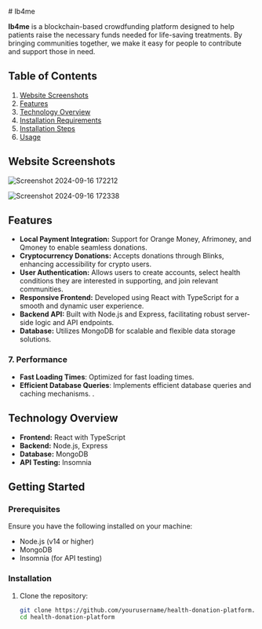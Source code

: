 
 # Ib4me

**Ib4me** is a blockchain-based crowdfunding platform designed to help patients raise the necessary funds needed for life-saving treatments. By bringing communities together, we make it easy for people to contribute and support those in need.

## Table of Contents

1. [Website Screenshots](#website-screenshots)
2. [Features](#features)
3. [Technology Overview](#technology-overview)
4. [Installation Requirements](#installation-requirements)
5. [Installation Steps](#installation-steps)
6. [Usage](#usage)

## Website Screenshots
![Screenshot 2024-09-16 172212](https://github.com/user-attachments/assets/b7a20d14-47dc-4ae1-846c-33e775fca0c9)


![Screenshot 2024-09-16 172338](https://github.com/user-attachments/assets/07c048fc-1923-4fce-949e-1897b1417d88)


## Features

- **Local Payment Integration:** Support for Orange Money, Afrimoney, and Qmoney to enable seamless donations.
- **Cryptocurrency Donations:** Accepts donations through Blinks, enhancing accessibility for crypto users.
- **User Authentication:** Allows users to create accounts, select health conditions they are interested in supporting, and join relevant communities.
- **Responsive Frontend:** Developed using React with TypeScript for a smooth and dynamic user experience.
- **Backend API:** Built with Node.js and Express, facilitating robust server-side logic and API endpoints.
- **Database:** Utilizes MongoDB for scalable and flexible data storage solutions.


### 7. Performance
- **Fast Loading Times**: Optimized for fast loading times.
- **Efficient Database Queries**: Implements efficient database queries and caching mechanisms.
.

  
## Technology Overview

- **Frontend:** React with TypeScript
- **Backend:** Node.js, Express
- **Database:** MongoDB
- **API Testing:** Insomnia

## Getting Started

### Prerequisites

Ensure you have the following installed on your machine:

- Node.js (v14 or higher)
- MongoDB
- Insomnia (for API testing)

### Installation

1. Clone the repository:

   ```bash
   git clone https://github.com/yourusername/health-donation-platform.git
   cd health-donation-platform



